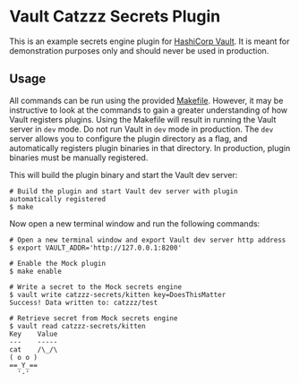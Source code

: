 # Vault Catzzz Secrets Plugin

This is an example secrets engine plugin for [HashiCorp Vault](https://www.vaultproject.io/). It is meant for demonstration purposes only and should never be used in production.

## Usage

All commands can be run using the provided [Makefile](./Makefile). However, it may be instructive to look at the commands to gain a greater understanding of how Vault registers plugins. Using the Makefile will result in running the Vault server in `dev` mode. Do not run Vault in `dev` mode in production. The `dev` server allows you to configure the plugin directory as a flag, and automatically registers plugin binaries in that directory. In production, plugin binaries must be manually registered.

This will build the plugin binary and start the Vault dev server:

```
# Build the plugin and start Vault dev server with plugin automatically registered
$ make
```

Now open a new terminal window and run the following commands:

```
# Open a new terminal window and export Vault dev server http address
$ export VAULT_ADDR='http://127.0.0.1:8200'

# Enable the Mock plugin
$ make enable

# Write a secret to the Mock secrets engine
$ vault write catzzz-secrets/kitten key=DoesThisMatter
Success! Data written to: catzzz/test

# Retrieve secret from Mock secrets engine
$ vault read catzzz-secrets/kitten
Key    Value
---    -----
cat    /\_/\
( o o )
==_Y_==
  '-'
 ```
